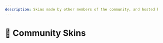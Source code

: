 ```yaml
---
description: Skins made by other members of the community, and hosted here
---
```


# 👾 Community Skins

